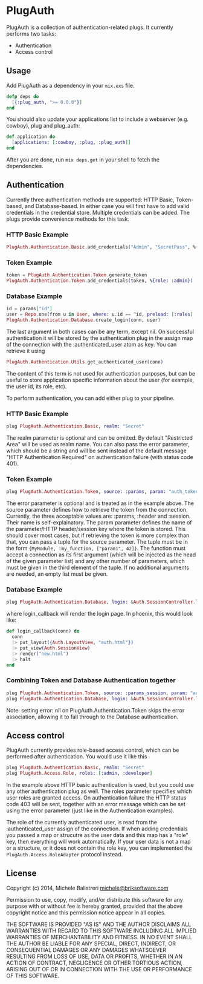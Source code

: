 # PlugAuth

PlugAuth is a collection of authentication-related plugs. It currently performs two tasks:

* Authentication
* Access control

## Usage

Add PlugAuth as a dependency in your `mix.exs` file.

```elixir
defp deps do
  [{:plug_auth, ">= 0.0.0"}]
end
```

You should also update your applications list to include a webserver (e.g. cowboy), plug and plug_auth:

```elixir
def application do
  [applications: [:cowboy, :plug, :plug_auth]]
end
```

After you are done, run `mix deps.get` in your shell to fetch the dependencies.

## Authentication

Currently three authentication methods are supported: HTTP Basic, Token-based, and Database-based. In either case you will first have to add valid credentials in the credential store. Multiple credentials can be added. The plugs provide convenience methods for this task.

### HTTP Basic Example
```elixir
PlugAuth.Authentication.Basic.add_credentials("Admin", "SecretPass", %{role: :admin})
```

### Token Example
```elixir
token = PlugAuth.Authentication.Token.generate_token
PlugAuth.Authentication.Token.add_credentials(token, %{role: :admin})
```

### Database Example
```elixir
id = params["id"]
user = Repo.one(from u in User, where: u.id == ^id, preload: [:roles]
PlugAuth.Authentication.Database.create_login(conn, user)
```

The last argument in both cases can be any term, except nil. On successful authentication it will be stored by the authentication plug in the assign map of the connection with the :authenticated_user atom as key. You can retrieve it using 

```elixir
PlugAuth.Authentication.Utils.get_authenticated_user(conn)
```

The content of this term is not used for authentication purposes, but can be useful to store application specific information about the user (for example, the user id, its role, etc).

To perform authentication, you can add either plug to your pipeline.

### HTTP Basic Example
```elixir
plug PlugAuth.Authentication.Basic, realm: "Secret"
```
The realm parameter is optional and can be omitted. By default "Restricted Area" will be used as realm name. You can also pass the error parameter, which should be a string and will be sent instead of the default message "HTTP Authentication Required" on authentication failure (with status code 401).

### Token Example
```elixir
plug PlugAuth.Authentication.Token, source: :params, param: "auth_token", error: ~s'{"error":"authentication required"}'
```
The error parameter is optional and is treated as in the example above. The source parameter defines how to retrieve the token from the connection. Currently, the three acceptable values are: :params, :header and :session. Their name is self-explainatory. The param parameter defines the name of the parameter/HTTP header/session key where the token is stored. This should cover most cases, but if retrieving the token is more complex than that, you can pass a tuple for the source parameter. The tuple must be in the form `{MyModule, :my_function, ["param1", 42]}`. The function must accept a connection as its first argument (which will be injected as the head of the given parameter list) and any other number of parameters, which must be given in the third element of the tuple. If no additional arguments are needed, an empty list must be given.

### Database Example
```elixir
plug PlugAuth.Authentication.Database, login: &Auth.SessionController.login_callback/1
```

where login_callback will render the login page. In phoenix, this would look like:

```elixir
def login_callback(conn) do
  conn
  |> put_layout({Auth.LayoutView, "auth.html"})
  |> put_view(Auth.SessionView)
  |> render("new.html")
  |> halt
end 
```

### Combining Token and Database Authentication together
```elixir
plug PlugAuth.Authentication.Token, source: :params_session, param: "auth_token", error: nil
plug PlugAuth.Authentication.Database, login: &Auth.SessionController.login_callback/1
```

Note: setting error: nil on PlugAuth.Authentication.Token skips the error association, allowing it to fall through to the Database authentication.

## Access control
PlugAuth currently provides role-based access control, which can be performed after authentication. You would use it like this

```elixir
plug PlugAuth.Authentication.Basic, realm: "Secret"
plug PlugAuth.Access.Role, roles: [:admin, :developer]
```

In the example above HTTP basic authentication is used, but you could use any other authentication plug as well. The roles parameter specifies which user roles are granted access. On authentication failure the HTTP status code 403 will be sent, together with an error message which can be set using the error parameter (just like in the Authentication examples).

The role of the currently authenticated user, is read from the :authenticated_user assign of the connection. If when adding credentials you passed a map or strucutre as the user data and this map has a "role" key, then everything will work automatically. If your user data is not a map or a structure, or it does not contain the role key, you can implemented the ```PlugAuth.Access.RoleAdapter``` protocol instead.

## License
Copyright (c) 2014, Michele Balistreri <michele@briksoftware.com>

Permission to use, copy, modify, and/or distribute this software for any
purpose with or without fee is hereby granted, provided that the above
copyright notice and this permission notice appear in all copies.

THE SOFTWARE IS PROVIDED "AS IS" AND THE AUTHOR DISCLAIMS ALL WARRANTIES
WITH REGARD TO THIS SOFTWARE INCLUDING ALL IMPLIED WARRANTIES OF
MERCHANTABILITY AND FITNESS. IN NO EVENT SHALL THE AUTHOR BE LIABLE FOR
ANY SPECIAL, DIRECT, INDIRECT, OR CONSEQUENTIAL DAMAGES OR ANY DAMAGES
WHATSOEVER RESULTING FROM LOSS OF USE, DATA OR PROFITS, WHETHER IN AN
ACTION OF CONTRACT, NEGLIGENCE OR OTHER TORTIOUS ACTION, ARISING OUT OF
OR IN CONNECTION WITH THE USE OR PERFORMANCE OF THIS SOFTWARE.
